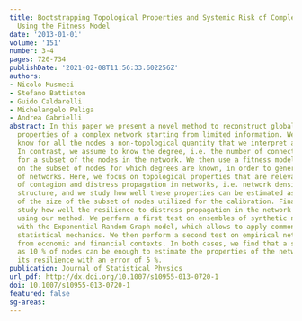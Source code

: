 ```yaml
---
title: Bootstrapping Topological Properties and Systemic Risk of Complex Networks
  Using the Fitness Model
date: '2013-01-01'
volume: '151'
number: 3-4
pages: 720-734
publishDate: '2021-02-08T11:56:33.602256Z'
authors:
- Nicolo Musmeci
- Stefano Battiston
- Guido Caldarelli
- Michelangelo Puliga
- Andrea Gabrielli
abstract: In this paper we present a novel method to reconstruct global topological
  properties of a complex network starting from limited information. We assume to
  know for all the nodes a non-topological quantity that we interpret as fitness.
  In contrast, we assume to know the degree, i.e. the number of connections, only
  for a subset of the nodes in the network. We then use a fitness model, calibrated
  on the subset of nodes for which degrees are known, in order to generate ensembles
  of networks. Here, we focus on topological properties that are relevant for processes
  of contagion and distress propagation in networks, i.e. network density and k-core
  structure, and we study how well these properties can be estimated as a function
  of the size of the subset of nodes utilized for the calibration. Finally, we also
  study how well the resilience to distress propagation in the network can be estimated
  using our method. We perform a first test on ensembles of synthetic networks generated
  with the Exponential Random Graph model, which allows to apply common tools from
  statistical mechanics. We then perform a second test on empirical networks taken
  from economic and financial contexts. In both cases, we find that a subset as small
  as 10 % of nodes can be enough to estimate the properties of the network along with
  its resilience with an error of 5 %.
publication: Journal of Statistical Physics
url_pdf: http://dx.doi.org/10.1007/s10955-013-0720-1
doi: 10.1007/s10955-013-0720-1
featured: false
sg-areas:
---
```

